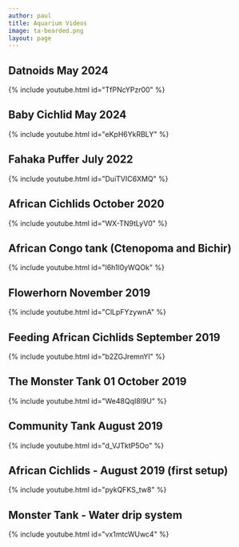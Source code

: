 ```yaml
---
author: paul
title: Aquarium Videos
image: ta-bearded.png
layout: page
---
```


## Datnoids May 2024
{% include youtube.html id="TfPNcYPzr00" %}

## Baby Cichlid May 2024
{% include youtube.html id="eKpH6YkRBLY" %}

## Fahaka Puffer July 2022
{% include youtube.html id="DuiTVIC6XMQ" %}

## African Cichlids October 2020
{% include youtube.html id="WX-TN9tLyV0" %}

## African Congo tank (Ctenopoma and Bichir)
{% include youtube.html id="l6h1l0yWQOk" %}

## Flowerhorn November 2019
{% include youtube.html id="ClLpFYzywnA" %}

## Feeding African Cichlids September 2019
{% include youtube.html id="b2ZGJremnYI" %}

## The Monster Tank 01 October 2019
{% include youtube.html id="We48QqI8l9U" %}

## Community Tank August 2019
{% include youtube.html id="d_VJTktP5Oo" %}

## African Cichlids - August 2019 (first setup)
{% include youtube.html id="pykQFKS_tw8" %}

## Monster Tank - Water drip system
{% include youtube.html id="vx1mtcWUwc4" %}
